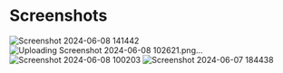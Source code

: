 # Screenshots
![Screenshot 2024-06-08 141442](https://github.com/GisoreB/book_bay/assets/144854877/f9bb2ca4-e2b4-4dc5-b90d-85d6825a0ca5)
![Uploading Screenshot 2024-06-08 102621.png…]()
![Screenshot 2024-06-08 100203](https://github.com/GisoreB/book_bay/assets/144854877/13a17064-c85b-4239-b7ce-662124287545)
![Screenshot 2024-06-07 184438](https://github.com/GisoreB/book_bay/assets/144854877/f5988486-cd68-4b9a-83c3-e523c1a67a90)
